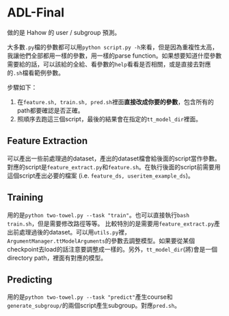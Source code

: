 # ADL-Final

做的是 Hahow 的 user / subgroup 預測。

大多數`.py`檔的參數都可以用`python script.py -h`來看，但是因為重複性太高，我讓他們全部都用一樣的參數，用一樣的parse function。如果想要知道什麼參數需要給的話，可以該給的全給、看參數的`help`看看是否相關，或是直接去對應的`.sh`檔看範例參數。

步驟如下：
1. 在`feature.sh, train.sh, pred.sh`裡面**直接改成你要的參數**，包含所有的path都要確認是否正確。
2. 照順序去跑這三個script，最後的結果會在指定的`tt_model_dir`裡面。

## Feature Extraction
可以產出一些前處理過的dataset，產出的dataset檔會給後面的script當作參數。
對應的script是`feature_extract.py`和`feature.sh`。在執行後面的script前需要用這個script產出必要的檔案 (i.e. `feature_ds, useritem_example_ds`)。

## Training
用的是`python two-towel.py --task "train"`。也可以直接執行`bash train.sh`，但是需要修改路徑等等。
比較特別的是需要用`feature_extract.py`產出前處理過後的dataset。可以用`utils.py`裡，`ArgumentManager.ttModelArguments`的參數去調整模型。如果要從某個checkpoint去load的話注意要調整成一樣的。另外，`tt_model_dir`(將)會是一個directory path，裡面有對應的模型。

## Predicting
用的是`python two-towel.py --task "predict"`產生course和`generate_subgroup/`的兩個script產生subgroup。對應`pred.sh`。